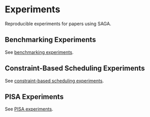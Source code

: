 # Experiments
Reproducible experiments for papers using SAGA.

## Benchmarking Experiments
See [benchmarking experiments](benchmarking/Readme.md).

## Constraint-Based Scheduling Experiments
See [constraint-based scheduling experiments](constraints/Readme.md).

## PISA Experiments
See [PISA experiments](pisa/Readme.md).
